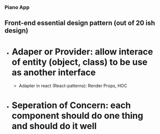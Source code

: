### Piano App

## Front-end essential design pattern (out of 20 ish design)

- # Adaper or Provider: allow interace of entity (object, class) to be use as another interface
  - Adapter in react (React-patterns): Render Props, HOC


- # Seperation of Concern: each component should do one thing and should do it well